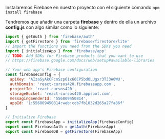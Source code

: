 Instalaremos Firebase en nuestro proyecto con el siguiente comando `npm install firebase`

Tendremos que añadir una carpeta **firebase** y dentro de ella un archivo **config.js** con algo similar como lo siguiente: 
```js
import { getAuth } from 'firebase/auth'
import { getFirestore } from 'firebase/firestore/lite'
// Import the functions you need from the SDKs you need
import { initializeApp } from 'firebase/app'
// TODO: Add SDKs for Firebase products that you want to use
// https://firebase.google.com/docs/web/setup#available-libraries

// Your web app's Firebase configuration
const firebaseConfig = {
  apiKey: 'AIzaSyAkCFcnSzp61x66CP5bdOLUgxr3TJ3A0WU',
  authDomain: 'react-cursos420.firebaseapp.com',
  projectId: 'react-cursos420',
  storageBucket: 'react-cursos420.appspot.com',
  messagingSenderId: '556809450814',
  appId: '1:556809450814:web:ccb7fb1032d265a27fa86f'
}

// Initialize Firebase
export const FirebaseApp = initializeApp(firebaseConfig)
export const FirebaseAuth = getAuth(FirebaseApp)
export const FirebaseDB = getFirestore(FirebaseApp)

```